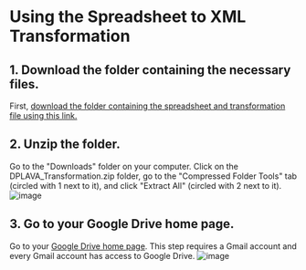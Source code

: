 # Using the Spreadsheet to XML Transformation #
## 1. Download the folder containing the necessary files. ##
First, [download the folder containing the spreadsheet and transformation file using this link.](https://downgit.github.io/#/home?url=https://github.com/dplava/transformation-scripts/tree/main/Spreadsheet_to_XML_Transformation/DPLAVA_Transformation)
## 2. Unzip the folder. ##
Go to the "Downloads" folder on your computer. Click on the DPLAVA_Transformation.zip folder, go to the "Compressed Folder Tools" tab (circled with 1 next to it), and click "Extract All" (circled with 2 next to it).
![image](https://user-images.githubusercontent.com/91741028/148309618-cf44b231-feae-4a33-ae51-98d1b9d7728f.png)
## 3. Go to your Google Drive home page. ##
Go to your [Google Drive home page](https://drive.google.com/drive/u/0/my-drive). This step requires a Gmail account and every Gmail account has access to Google Drive.
![image](https://user-images.githubusercontent.com/91741028/148310077-ee0cc4cd-b099-40bf-bd5f-fb5621e0fd97.png)
